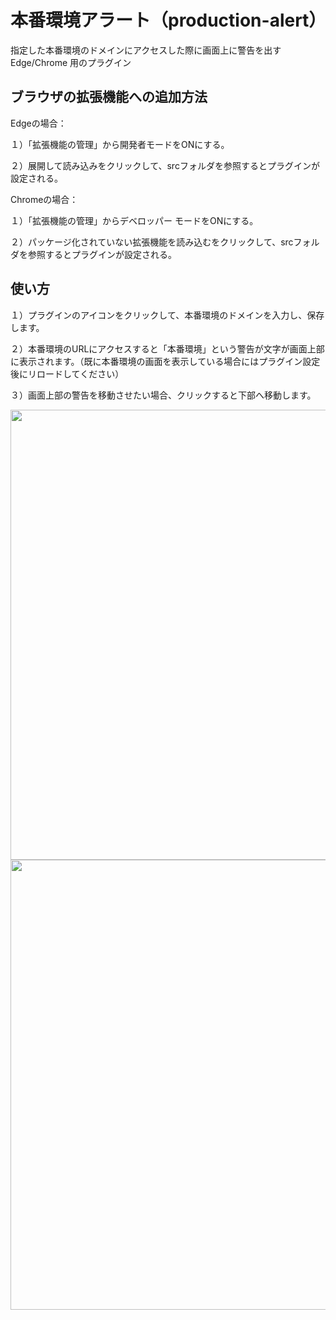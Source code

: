# 本番環境アラート（production-alert）

指定した本番環境のドメインにアクセスした際に画面上に警告を出す Edge/Chrome 用のプラグイン


## ブラウザの拡張機能への追加方法

Edgeの場合：

１）「拡張機能の管理」から開発者モードをONにする。

２）展開して読み込みをクリックして、srcフォルダを参照するとプラグインが設定される。

Chromeの場合：

１）「拡張機能の管理」からデベロッパー モードをONにする。

２）パッケージ化されていない拡張機能を読み込むをクリックして、srcフォルダを参照するとプラグインが設定される。


## 使い方

１）プラグインのアイコンをクリックして、本番環境のドメインを入力し、保存します。

２）本番環境のURLにアクセスすると「本番環境」という警告が文字が画面上部に表示されます。（既に本番環境の画面を表示している場合にはプラグイン設定後にリロードしてください）

３）画面上部の警告を移動させたい場合、クリックすると下部へ移動します。

<img width="720" src="https://github.com/GETYAMAME/production-alert/assets/9640392/927715ac-c30c-42cb-b186-07458cbc3944">

<img width="720" src="https://github.com/GETYAMAME/production-alert/assets/9640392/23ebcce2-ad14-4a39-a807-4badcd505d57">
